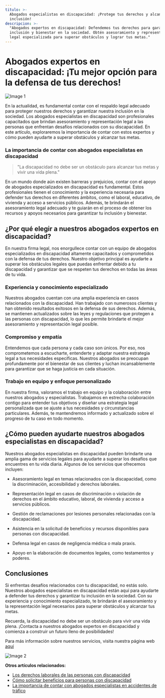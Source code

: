 ```yaml
---
titulo: >-
  Abogados especialistas en discapacidad: ¡Protege tus derechos y alcanza la
  inclusión!
descripcion: >-
  "Abogados expertos en discapacidad: Defendemos tus derechos para garantizar tu
  inclusión y bienestar en la sociedad. Obtén asesoramiento y representación
  legal especializada para superar obstáculos y lograr tus metas."
---
```


# **Abogados expertos en discapacidad: ¡Tu mejor opción para la defensa de tus derechos!**

![Image 1](./img/abogados-especialistas-en-discapacidad-1.webp)



En la actualidad, es fundamental contar con el respaldo legal adecuado para proteger nuestros derechos y garantizar nuestra inclusión en la sociedad. Los abogados especialistas en discapacidad son profesionales capacitados que brindan asesoramiento y representación legal a las personas que enfrentan desafíos relacionados con su discapacidad. En este artículo, exploraremos la importancia de contar con estos expertos y cómo pueden ayudarte a superar obstáculos y alcanzar tus metas.

### **La importancia de contar con abogados especialistas en discapacidad**

> "La discapacidad no debe ser un obstáculo para alcanzar tus metas y vivir una vida plena."

En un mundo donde aún existen barreras y prejuicios, contar con el apoyo de abogados especializados en discapacidad es fundamental. Estos profesionales tienen el conocimiento y la experiencia necesaria para defender tus derechos en diferentes ámbitos, como el laboral, educativo, de vivienda y acceso a servicios públicos. Además, te brindarán el asesoramiento legal adecuado y te guiarán en el proceso de obtener los recursos y apoyos necesarios para garantizar tu inclusión y bienestar.

## **¿Por qué elegir a nuestros abogados expertos en discapacidad?**

En nuestra firma legal, nos enorgullece contar con un equipo de abogados especializados en discapacidad altamente capacitados y comprometidos con la defensa de tus derechos. Nuestro objetivo principal es ayudarte a superar los obstáculos legales que puedas enfrentar debido a tu discapacidad y garantizar que se respeten tus derechos en todas las áreas de tu vida.

### **Experiencia y conocimiento especializado**

Nuestros abogados cuentan con una amplia experiencia en casos relacionados con la discapacidad. Han trabajado con numerosos clientes y han obtenido resultados exitosos en la defensa de sus derechos. Además, se mantienen actualizados sobre las leyes y regulaciones que protegen a las personas con discapacidad, lo que les permite brindarte el mejor asesoramiento y representación legal posible.

### **Compromiso y empatía**

Entendemos que cada persona y cada caso son únicos. Por eso, nos comprometemos a escucharte, entenderte y adaptar nuestra estrategia legal a tus necesidades específicas. Nuestros abogados se preocupan profundamente por el bienestar de sus clientes y luchan incansablemente para garantizar que se haga justicia en cada situación.

### **Trabajo en equipo y enfoque personalizado**

En nuestra firma, valoramos el trabajo en equipo y la colaboración entre nuestros abogados y especialistas. Trabajamos en estrecha colaboración contigo para entender tus objetivos y diseñar una estrategia legal personalizada que se ajuste a tus necesidades y circunstancias particulares. Además, te mantendremos informado y actualizado sobre el progreso de tu caso en todo momento.

## **¿Cómo pueden ayudarte nuestros abogados especialistas en discapacidad?**

Nuestros abogados especialistas en discapacidad pueden brindarte una amplia gama de servicios legales para ayudarte a superar los desafíos que encuentres en tu vida diaria. Algunos de los servicios que ofrecemos incluyen:

- Asesoramiento legal en temas relacionados con la discapacidad, como la discriminación, accesibilidad y derechos laborales.

- Representación legal en casos de discriminación o violación de derechos en el ámbito educativo, laboral, de vivienda y acceso a servicios públicos.

- Gestión de reclamaciones por lesiones personales relacionadas con la discapacidad.

- Asistencia en la solicitud de beneficios y recursos disponibles para personas con discapacidad.

- Defensa legal en casos de negligencia médica o mala praxis.

- Apoyo en la elaboración de documentos legales, como testamentos y poderes.

## **Conclusiones**

Si enfrentas desafíos relacionados con tu discapacidad, no estás solo. Nuestros abogados especialistas en discapacidad están aquí para ayudarte a defender tus derechos y garantizar tu inclusión en la sociedad. Con su experiencia y conocimiento especializado, te brindarán el asesoramiento y la representación legal necesarios para superar obstáculos y alcanzar tus metas.

Recuerda, la discapacidad no debe ser un obstáculo para vivir una vida plena. ¡Contacta a nuestros abogados expertos en discapacidad y comienza a construir un futuro lleno de posibilidades!

Para más información sobre nuestros servicios, visita nuestra página web [aquí](https://www.abogadosespecialistasendiscapacidad.com)

![Image 2](./img/abogados-especialistas-en-discapacidad-2.webp)

**Otros artículos relacionados:**

- [Los derechos laborales de las personas con discapacidad](abogados-de-derecho-laboral)
- [Cómo solicitar beneficios para personas con discapacidad](abogado-segunda-oportunidad)
- [La importancia de contar con abogados especialistas en accidentes de tráfico](abogados-especialistas-en-accidentes-de-trafico)
